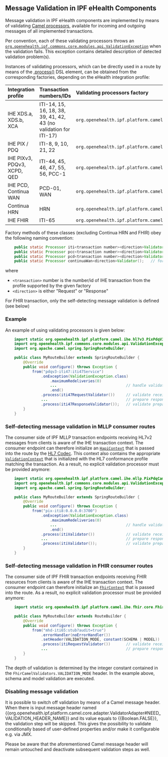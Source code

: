 
## Message Validation in IPF eHealth Components

Message validation in IPF eHealth components are implemented by means of validating [Camel processors](http://camel.apache.org/processor.html), 
available for incoming and outgoing messages of all implemented transactions. 

Per convention, each of these validating processors throws an
[`org.openehealth.ipf.commons.core.modules.api.ValidationException`](../apidocs/org/openehealth/ipf/commons/core/modules/api/ValidationException.html)
when the validation fails.
This exception contains detailed description of detected validation problem(s).

Instances of validating processors, which can be directly used in a route by means of the [.process()](http://camel.apache.org/routes.html#Routes-Usingacustomprocessor) 
DSL element, can be obtained from the corresponding factories, depending on the eHealth integration profile:

| Integration profile                 | Transaction numbers/IDs              | Validating processors factory                                              |
|:------------------------------------|:-------------------------------------|:---------------------------------------------------------------------------|
| IHE XDS.a, XDS.b, XCA               | ITI-14, 15, 16, 18, 38, 39, 41, 42, 43 (no validation for ITI-17)     | `org.openehealth.ipf.platform.camel.ihe.xds.XdsCamelValidators`
| IHE PIX / PDQ                       | ITI-8, 9, 10, 21, 22                 | `org.openehealth.ipf.platform.camel.ihe.mllp.PixPdqCamelValidators`
| IHE PIXv3, PDQv3, XCPD, QED         | ITI-44, 45, 46, 47, 55, 56, PCC-1    | `org.openehealth.ipf.platform.camel.ihe.hl7v3.PixPdqV3CamelValidators`
| IHE PCD, Continua WAN               | PCD-01, WAN                          | `org.openehealth.ipf.platform.camel.ihe.hl7v2ws.Hl7v2WsCamelValidators`
| Continua HRN                        | HRN                                  | `org.openehealth.ipf.platform.camel.ihe.continua.hrn.ContinuaHrnCamelProcessors`
| IHE FHIR                            | ITI-65                               | `org.openehealth.ipf.platform.camel.ihe.fhir.core.FhirCamelValidators`

Factory methods of these classes (excluding Continua HRN and FHIR) obey the following naming convention:

```java
    public static Processor iti<transaction number><direction>Validator();
    public static Processor pcc<transaction number><direction>Validator();   // for QED PCC-1 transaction
    public static Processor pcd<transaction number><direction>Validator();   // for PCD-01 transaction
    public static Processor continuaWan<direction>Validator();   // for Continua WAN
```

where

* `<transaction>` number is the number/id of IHE transaction from the profile supported by the given factory
* `<direction>` is either "Request" or "Response"

For FHIR transaction, only the self-detecting message validation is defined (see below)

### Example

An example of using validating processors is given below:

```java
    import static org.openehealth.ipf.platform.camel.ihe.hl7v3.PixPdqV3CamelValidators.*;
    import org.openehealth.ipf.commons.core.modules.api.ValidationException;
    import org.apache.camel.spring.SpringRouteBuilder;

    public class MyRouteBuilder extends SpringRouteBuilder {
        @Override
        public void configure() throws Exception {
            from("pdqv3-iti47:iti47Service")
                .onException(ValidationException.class)
                    .maximumRedeliveries(0)
                    ...                               // handle validation failure appropriately
                    .end()
                .process(iti47RequestValidator())     // validate received PDQ v3 request message
                ...                                   // prepare response
                .process(iti47ResponseValidator());   // validate prepared PDQ v3 response message
        }
    }
```


### Self-detecting message validation in MLLP consumer routes

The consumer side of IPF MLLP transaction endpoints receiving HL7v2 messages from clients is aware of the
IHE transaction context. The consumer endpoint can therefore initialize an [`HapiContext`](http://hl7api.sourceforge.net/base/apidocs/ca/uhn/hl7v2/HapiContext.html)
that is passed into the route by the [HL7 Codec](codec.html). This context also contains the appropriate 
[`ValidationContext`](http://hl7api.sourceforge.net/base/apidocs/ca/uhn/hl7v2/validation/ValidationContext.html) that is initialized with the HL7 conformance
profile matching the transaction.
As a result, no explicit validation processor must be provided anymore:

```java
    import static org.openehealth.ipf.platform.camel.ihe.mllp.PixPdqCamelValidators;
    import org.openehealth.ipf.commons.core.modules.api.ValidationException;
    import org.apache.camel.spring.SpringRouteBuilder;

    public class MyRouteBuilder extends SpringRouteBuilder {
        @Override
        public void configure() throws Exception {
            from("pix-iti8:0.0.0.0:3700")
                .onException(ValidationException.class)
                    .maximumRedeliveries(0)
                    ...                               // handle validation failure appropriately
                    .end()
                .process(itiValidator())              // validate received PIX Feed request message
                ...                                   // prepare response
                .process(itiValidator());             // validate prepared PIX Feed acknowledgement
        }
    }
```


### Self-detecting message validation in FHIR consumer routes

The consumer side of IPF FHIR transaction endpoints receiving FHIR resources from clients is aware of the
IHE transaction context. The consumer endpoint can therefore initialize an [`FhirContext`](http://hapifhir.io/apidocs/ca/uhn/fhir/context/FhirContext.html)
that is passed into the route.
As a result, no explicit validation processor must be provided anymore:

```java
    import static org.openehealth.ipf.platform.camel.ihe.fhir.core.FhirCamelValidators.*;

    public class MyRouteBuilder extends RouteBuilder {
        @Override
        public void configure() throws Exception {
            from("mhd-iti65:stub?audit=true")
                .errorHandler(noErrorHandler())
                .setHeader(VALIDATION_MODE, constant(SCHEMA | MODEL))
                .process(itiRequestValidator())       // validate received FHIR resource
                ...                                   // prepare response
        }
    }
```

The depth of validation is determined by the integer constant contained in the `FhirCamelValidators.VALIDATION_MODE` header. In the
example above, schema and model validation are executed.


### Disabling message validation

It is possible to switch off validation by means of a Camel message header. 
When there is input message header named {{org.openehealth.ipf.platform.camel.core.adapter.ValidatorAdapter#NEED_VALIDATION_HEADER_NAME}} 
and its value equals to {{Boolean.FALSE}}, the validation step will be skipped. This gives the possibility to validate conditionally 
based of user-defined properties and/or make it configurable e.g. via JMX.

Please be aware that the aforementioned Camel message header will remain untouched and deactivate subsequent validation steps as well.